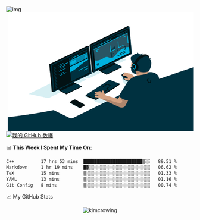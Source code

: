 <img align="lift" alt="img" src="https://github.com/kimcrowing/material/blob/master/logo.jpg?raw=true" width="500" height="320" /> 
 <img align="right" alt="GIF" src="https://github.com/kimcrowing/material/blob/master/code.gif?raw=true" width="500" height="320" />

[![我的 GitHub 数据](https://github-readme-stats.vercel.app/api?username=kimcrowing)]()

📊 **This Week I Spent My Time On:**
<!--START_SECTION:waka-->
```text
C++          17 hrs 53 mins  ██████████████████████▒░░   89.51 % 
Markdown     1 hr 19 mins    █▓░░░░░░░░░░░░░░░░░░░░░░░   06.62 % 
TeX          15 mins         ▒░░░░░░░░░░░░░░░░░░░░░░░░   01.33 % 
YAML         13 mins         ▒░░░░░░░░░░░░░░░░░░░░░░░░   01.16 % 
Git Config   8 mins          ▒░░░░░░░░░░░░░░░░░░░░░░░░   00.74 % 
```
<!--END_SECTION:waka-->


📈 My GitHub Stats

<p align="center"> <img src="https://github-readme-stats.vercel.app/api?username=kimcrowing&show_icons=true&theme=gotham" alt="kimcrowing" />
